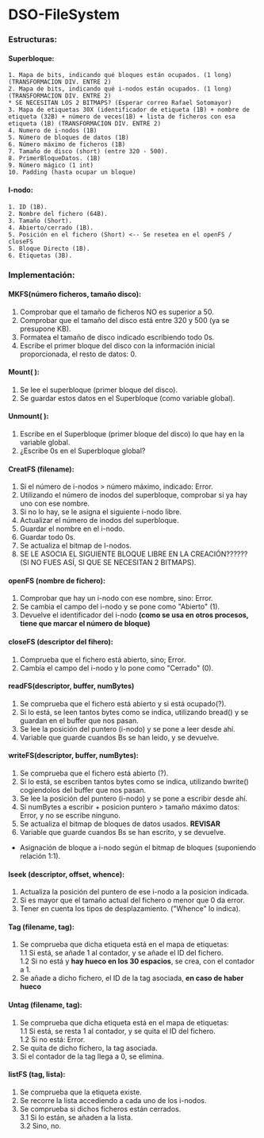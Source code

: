 # DSO-FileSystem

### Estructuras:

#### Superbloque:
    1. Mapa de bits, indicando qué bloques están ocupados. (1 long) (TRANSFORMACION DIV. ENTRE 2)
    2. Mapa de bits, indicando qué i-nodos están ocupados. (1 long) (TRANSFORMACION DIV. ENTRE 2)
    * SE NECESITAN LOS 2 BITMAPS? (Esperar correo Rafael Sotomayor)
    3. Mapa de etiquetas 30X (identificador de etiqueta (1B) + nombre de etiqueta (32B) + número de veces(1B) + lista de ficheros con esa etiqueta (1B) (TRANSFORMACION DIV. ENTRE 2)
    4. Numero de i-nodos (1B)
    5. Número de bloques de datos (1B)
    6. Número máximo de ficheros (1B)
    7. Tamaño de disco (short) (entre 320 - 500).
    8. PrimerBloqueDatos. (1B)
    9. Número mágico (1 int)
    10. Padding (hasta ocupar un bloque)
    
    
#### I-nodo:
    1. ID (1B).
    2. Nombre del fichero (64B).
    3. Tamaño (Short).
    4. Abierto/cerrado (1B).
    5. Posición en el fichero (Short) <-- Se resetea en el openFS / closeFS
    5. Bloque Directo (1B).
    6. Etiquetas (3B).

### Implementación:

#### MKFS(número ficheros, tamaño disco):
1. Comprobar que el tamaño de ficheros NO es superior a 50.
2. Comprobar que el tamaño del disco está entre 320 y 500 (ya se presupone KB).
3. Formatea el tamaño de disco indicado escribiendo todo 0s.
4. Escribe el primer bloque del disco con la información inicial proporcionada, el resto de datos: 0.

#### Mount( ):
1. Se lee el superbloque (primer bloque del disco).
2. Se guardar estos datos en el Superbloque (como variable global).


#### Unmount( ):
1. Escribe en el Superbloque (primer bloque del disco) lo que hay en la variable global.
2. ¿Escribe 0s en el Superbloque global?


#### CreatFS (filename):
1. Si el número de i-nodos > número máximo, indicado: Error.
2. Utilizando el número de inodos del superbloque, comprobar si ya hay uno con ese nombre.
3. Si no lo hay, se le asigna el siguiente i-nodo libre.
4. Actualizar el número de inodos del superbloque.
5. Guardar el nombre en el i-nodo.
6. Guardar todo 0s.
7. Se actualiza el bitmap de I-nodos.
8. SE LE ASOCIA EL SIGUIENTE BLOQUE LIBRE EN LA CREACIÓN?????? (SI NO FUES ASÍ, SI QUE SE NECESITAN 2 BITMAPS).


#### openFS (nombre de fichero):
1. Comprobar que hay un i-nodo con ese nombre, sino: Error.
2. Se cambia el campo del i-nodo y se pone como "Abierto" (1).
3. Devuelve el identificador del i-nodo <b>(como se usa en otros procesos, tiene que marcar el número de bloque)</b>


#### closeFS (descriptor del fihero):
1. Comprueba que el fichero está abierto, sino; Error.
2. Cambia el campo del i-nodo y lo pone como "Cerrado" (0).


#### readFS(descriptor, buffer, numBytes)
1. Se comprueba que el fichero está abierto y si está ocupado(?).
2. Si lo está, se leen tantos bytes como se indica, utilizando bread() y se guardan en el buffer que nos pasan.
3. Se lee la posición del puntero (i-nodo) y se pone a leer desde ahí.
4. Variable que guarde cuandos Bs se han leido, y se devuelve.


#### writeFS(descriptor, buffer, numBytes):
1. Se comprueba que el fichero está abierto (?).
2. Si lo está, se escriben tantos bytes como se indica, utilizando bwrite() cogiendolos del buffer que nos pasan.
3. Se lee la posición del puntero (i-nodo) y se pone a escribir desde ahí.
4. Si numBytes a escribir + posicion puntero > tamaño máximo datos: Error, y no se escribe ninguno.
5. Se actualiza el bitmap de bloques de datos usados. <b>REVISAR</b>
6. Variable que guarde cuandos Bs se han escrito, y se devuelve.

* Asignación de bloque a i-nodo según el bitmap de bloques (suponiendo relación 1:1).

#### lseek (descriptor, offset, whence):
1. Actualiza la posición del puntero de ese i-nodo a la posicion indicada.
2. Si es mayor que el tamaño actual del fichero o menor que 0 da error.
3. Tener en cuenta los tipos de desplazamiento. ("Whence" lo indica).

#### Tag (filename, tag):
1. Se comprueba que dicha etiqueta está en el mapa de etiquetas:<br>
    1.1 Si está, se añade 1 al contador, y se añade el ID del fichero.<br>
    1.2 Si no está y <b>hay hueco en los 30 espacios</b>, se crea, con el contador a 1.<br>
2. Se añade a dicho fichero, el ID de la tag asociada, <b>en caso de haber hueco</b><br>

#### Untag (filename, tag):<br>
1. Se comprueba que dicha etiqueta está en el mapa de etiquetas:<br>
    1.1 Si está, se resta 1 al contador, y se quita el ID del fichero.<br>
    1.2 Si no está: Error.<br>
2. Se quita de dicho fichero, la tag asociada.<br>
3. Si el contador de la tag llega a 0, se elimina.<br>

#### listFS (tag, lista):
1. Se comprueba que la etiqueta existe.<br>
2. Se recorre la lista accediendo a cada uno de los i-nodos.<br>
3. Se comprueba si dichos ficheros están cerrados.<br>
    3.1 Si lo están, se añaden a la lista.<br>
    3.2 Sino, no.<br>
